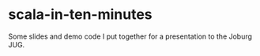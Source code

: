 scala-in-ten-minutes
===================

Some slides and demo code I put together for a presentation to the Joburg JUG.

